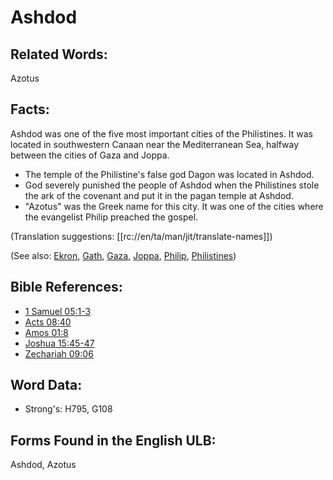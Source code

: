 # Ashdod

## Related Words:

Azotus

## Facts:

Ashdod was one of the five most important cities of the Philistines. It was located in southwestern Canaan near the Mediterranean Sea, halfway between the cities of Gaza and Joppa.

* The temple of the Philistine's false god Dagon was located in Ashdod.
* God severely punished the people of Ashdod when the Philistines stole the ark of the covenant and put it in the pagan temple at Ashdod.
* "Azotus"  was the Greek name for this city.  It was one of the cities where the evangelist Philip preached the gospel.

(Translation suggestions: [[rc://en/ta/man/jit/translate-names]])

(See also: [Ekron](../names/ekron.md), [Gath](../names/gath.md), [Gaza](../names/gaza.md), [Joppa](../names/joppa.md), [Philip](../names/philip.md), [Philistines](../names/philistines.md))

## Bible References:

* [1 Samuel 05:1-3](rc://en/tn/help/1sa/05/01)
* [Acts 08:40](rc://en/tn/help/act/08/40)
* [Amos 01:8](rc://en/tn/help/amo/01/08)
* [Joshua 15:45-47](rc://en/tn/help/jos/15/45)
* [Zechariah 09:06](rc://en/tn/help/zec/09/06)

## Word Data:

* Strong's: H795, G108

## Forms Found in the English ULB:

Ashdod, Azotus

